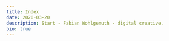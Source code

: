 ```yaml
---
title: Index
date: 2020-03-20
description: Start - Fabian Wohlgemuth - digital creative.
bio: true
---
```



